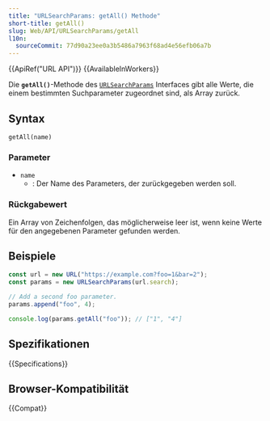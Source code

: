 ```yaml
---
title: "URLSearchParams: getAll() Methode"
short-title: getAll()
slug: Web/API/URLSearchParams/getAll
l10n:
  sourceCommit: 77d90a23ee0a3b5486a7963f68ad4e56efb06a7b
---
```


{{ApiRef("URL API")}} {{AvailableInWorkers}}

Die **`getAll()`**-Methode des [`URLSearchParams`](/de/docs/Web/API/URLSearchParams)
Interfaces gibt alle Werte, die einem bestimmten Suchparameter zugeordnet sind, als Array zurück.

## Syntax

```js-nolint
getAll(name)
```

### Parameter

- `name`
  - : Der Name des Parameters, der zurückgegeben werden soll.

### Rückgabewert

Ein Array von Zeichenfolgen, das möglicherweise leer ist, wenn keine Werte für den angegebenen Parameter gefunden werden.

## Beispiele

```js
const url = new URL("https://example.com?foo=1&bar=2");
const params = new URLSearchParams(url.search);

// Add a second foo parameter.
params.append("foo", 4);

console.log(params.getAll("foo")); // ["1", "4"]
```

## Spezifikationen

{{Specifications}}

## Browser-Kompatibilität

{{Compat}}
